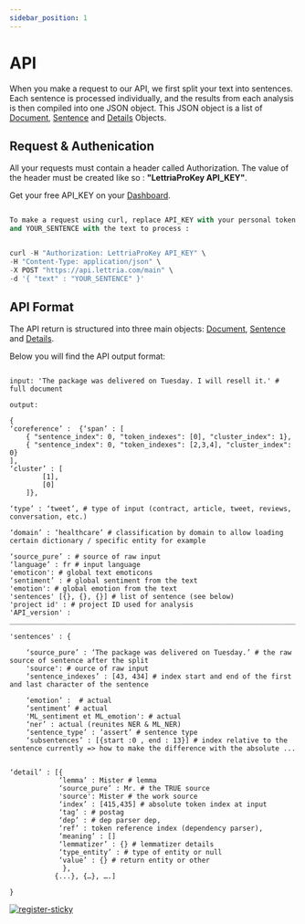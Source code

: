 ```yaml
---
sidebar_position: 1
--- 
```


# API

When you make a request to our API, we first split your text into sentences. Each sentence is processed individually, and the results from each analysis is then compiled into one JSON object. This JSON object is a list of [Document](https://www.lettria.com/documentation/docs/API/Document/Document), [Sentence](https://www.lettria.com/documentation/docs/API/Sentence/Sentence) and [Details](https://www.lettria.com/documentation/docs/API/Details/Details) Objects.

## Request & Authenication

All your requests must contain a header called Authorization. The value of the header must be created like so : **"LettriaProKey API_KEY"**.

Get your free API_KEY on your [Dashboard](https://app.lettria.com/nlp).

```python

To make a request using curl, replace API_KEY with your personal token
and YOUR_SENTENCE with the text to process :


curl -H "Authorization: LettriaProKey API_KEY" \
-H "Content-Type: application/json" \
-X POST "https://api.lettria.com/main" \
-d '{ "text" : "YOUR_SENTENCE" }'

```

## API Format

The API return is structured into three main objects: [Document](https://www.lettria.com/documentation/docs/API/Document/Document), [Sentence](https://www.lettria.com/documentation/docs/API/Sentence/Sentence) and [Details](https://www.lettria.com/documentation/docs/API/Details/Details).

Below you will find the API output format:

```

input: 'The package was delivered on Tuesday. I will resell it.' # full document

output:

{
‘coreference’ :  {‘span’ : [
	{ "sentence_index": 0, "token_indexes": [0], "cluster_index": 1},
	{ "sentence_index": 0, "token_indexes": [2,3,4], "cluster_index": 0}
],
‘cluster’ : [
		[1],
		[0]
	]},

‘type’ : ‘tweet’, # type of input (contract, article, tweet, reviews, conversation, etc.)

‘domain’ : ‘healthcare’ # classification by domain to allow loading certain dictionary / specific entity for example

‘source_pure’ : # source of raw input
‘language’ : fr # input language
'emoticon': # global text emoticons
‘sentiment’ : # global sentiment from the text
'emotion': # global emotion from the text
'sentences' [{}, {}, {}] # list of sentence (see below)
'project id' : # project ID used for analysis
'API_version' : 
______________________________________________________________________

'sentences' : {

	‘source_pure’ : ‘The package was delivered on Tuesday.’ # the raw source of sentence after the split
	'source': # ource of raw input
	‘sentence_indexes’ : [43, 434] # index start and end of the first and last character of the sentence
	
	‘emotion’ :  # actual
	‘sentiment’ # actual
	'ML_sentiment et ML_emotion': # actual
	‘ner’ : actual (reunites NER & ML_NER)
	‘sentence_type’ : ’assert’ # sentence type
	‘subsentences’ : [{start :0 , end : 13}] # index relative to the sentence currently => how to make the difference with the absolute ...


‘detail’ : [{
            ‘lemma’ : Mister # lemma
            ‘source_pure’ : Mr. # the TRUE source
            'source': Mister # the work source
            ‘index’ : [415,435] # absolute token index at input
            ‘tag’ : # postag
            ‘dep’ : # dep parser dep,
            ‘ref’ : token reference index (dependency parser),
            ‘meaning’ : []
            ‘lemmatizer’ : {} # lemmatizer details
            ‘type_entity’ : # type of entity or null
            ‘value’ : {} # return entity or other
             },
		   {...}, {…}, ….]
	 
}
```

[![register-sticky](/img/register-sticky.png)](https://app.lettria.com/signup)

